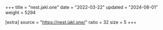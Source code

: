 +++
title = "nest.jakl.one"
date = "2022-03-22"
updated = "2024-08-01"
weight = 5294

[extra]
source = "https://nest.jakl.one/"
ratio = 32
size = 5
+++
